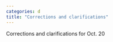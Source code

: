 ```yaml
---
categories: d
title: "Corrections and clarifications"
---
```

Corrections and clarifications for Oct. 20